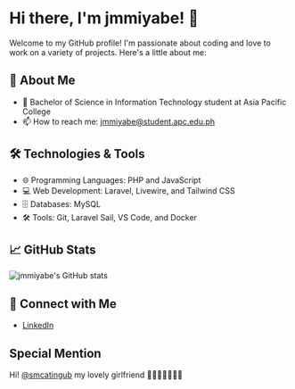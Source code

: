 # Hi there, I'm jmmiyabe! 👋

Welcome to my GitHub profile! I'm passionate about coding and love to work on a variety of projects. Here's a little about me:

## 🚀 About Me
- 🌸 Bachelor of Science in Information Technology student at Asia Pacific College
- 📫 How to reach me: jmmiyabe@student.apc.edu.ph

## 🛠 Technologies & Tools
- 🌐 Programming Languages: PHP and JavaScript
- 💻 Web Development: Laravel, Livewire, and Tailwind CSS
- 🗄 Databases: MySQL
- 🛠 Tools: Git, Laravel Sail, VS Code, and Docker

## 📈 GitHub Stats

![jmmiyabe's GitHub stats](https://github-readme-stats.vercel.app/api?username=jmmiyabe&show_icons=true&theme=radical)

## 🔗 Connect with Me
- [LinkedIn](www.linkedin.com/in/john-keisuke-miyabe-4b0032250)

## Special Mention
Hi! [@smcatingub](https://github.com/smcatingub) my lovely girlfriend 💖💖💖💖💖💖💖
